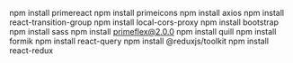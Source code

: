 npm install primereact
npm install primeicons
npm install axios
npm install react-transition-group
npm install local-cors-proxy
npm install bootstrap
npm install sass
npm install primeflex@2.0.0
npm install quill
npm install formik
npm install react-query
npm install @reduxjs/toolkit
npm install react-redux
